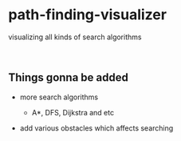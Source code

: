# path-finding-visualizer
visualizing all kinds of search algorithms

<br>

## Things gonna be added 

* more search algorithms
  * A*, DFS, Dijkstra and etc
 

* add various obstacles which affects searching
